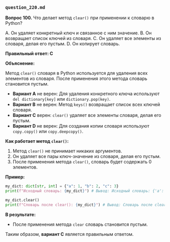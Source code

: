 ### `question_220.md`

**Вопрос 100.** Что делает метод `clear()` при применении к словарю в Python?

A.  Он удаляет конкретный ключ и связанное с ним значение.
B.  Он возвращает список ключей из словаря.
C.  Он удаляет все элементы из словаря, делая его пустым.
D. Он копирует словарь.

**Правильный ответ: C**

**Объяснение:**

Метод `clear()` словаря в Python используется для удаления всех элементов из словаря. После применения этого метода словарь становится пустым.

*   **Вариант A** не верен: Для удаления конкретного ключа используют `del dictionary[key]` или `dictionary.pop(key)`.
*   **Вариант B** не верен:  Метод `keys()` возвращает список всех ключей словаря.
*   **Вариант C** верен: `clear()` удаляет все элементы словаря, делая его пустым.
*   **Вариант D** не верен: Для создания копии словаря используют `copy.copy()` или `copy.deepcopy()`.

**Как работает метод `clear()`:**

1.  Метод `clear()` не принимает никаких аргументов.
2.  Он удаляет все пары ключ-значение из словаря, делая его пустым.
3.  После применения метода `clear()`, словарь будет содержать 0 элементов.

**Пример:**

```python
my_dict: dict[str, int] = {"a": 1, "b": 2, "c": 3}
print(f"Исходный словарь: {my_dict}") # Вывод: Исходный словарь: {'a': 1, 'b': 2, 'c': 3}

my_dict.clear()
print(f"Словарь после clear(): {my_dict}") # Вывод: Словарь после clear(): {}
```

**В результате:**
* После применения метода `clear` словарь становится пустым.

Таким образом, **вариант C** является правильным ответом.
